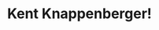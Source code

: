 ---
published: true
layout: post
type: slide
imageUrl: http://farm8.staticflickr.com/7336/12108757766_da547297e7_h.jpg
title: Kent Knappenberger!
caption: Kent Knappenberger, '87, a veteran music teacher at Westfield Academy and Central School, made history today by being named the recipient of the first annual Music Educator Award presented by The Recording Academy and the GRAMMY Foundation.
link: http://ww2.fredonia.edu/news/ArchivesSearch/tabid/1101/ctl/ArticleView/mid/1878/articleId/4661/Alumnus_Knappenberger_wins_Grammys_first-ever_Music_Educator_Award.aspx
order: 1
---